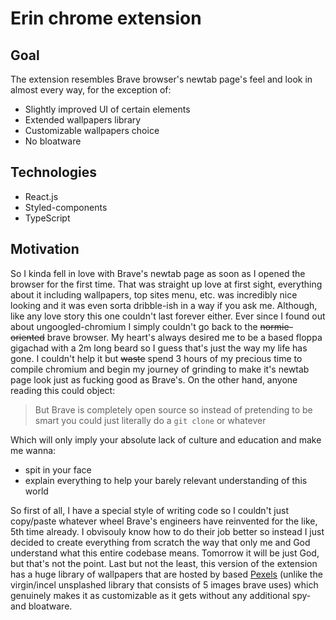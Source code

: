 # Erin chrome extension

## Goal
The extension resembles Brave browser's newtab page's feel and look in almost every way, for the exception of:
- Slightly improved UI of certain elements
- Extended wallpapers library
- Customizable wallpapers choice
- No bloatware

## Technologies
- React.js
- Styled-components
- TypeScript

## Motivation
So I kinda fell in love with Brave's newtab page as soon as I opened the browser for the first time. That was straight up love at first sight, everything about it including wallpapers, top sites menu, etc. was incredibly nice looking and it was even sorta dribble-ish in a way if you ask me. Although, like any love story this one couldn't last forever either. Ever since I found out about ungoogled-chromium I simply couldn't go back to the ~~normie-oriented~~ brave browser. My heart's always desired me to be a based floppa gigachad with a 2m long beard so I guess that's just the way my life has gone. I couldn't help it but ~~waste~~ spend 3 hours of my precious time to compile chromium and begin my journey of grinding to make it's newtab page look just as fucking good as Brave's. On the other hand, anyone reading this could object:

> But Brave is completely open source so instead of pretending to be smart you could just literally do a ```git clone``` or whatever

Which will only imply your absolute lack of culture and education and make me wanna:
- spit in your face
- explain everything to help your barely relevant understanding of this world

So first of all, I have a special style of writing code so I couldn't just copy/paste whatever wheel Brave's engineers have reinvented for the like, 5th time already. I obvisouly know how to do their job better so instead I just decided to create everything from scratch the way that only me and God understand what this entire codebase means. Tomorrow it will be just God, but that's not the point. Last but not the least, this version of the extension has a huge library of wallpapers that are hosted by based [Pexels](https://www.pexels.com/) (unlike the virgin/incel unsplashed library that consists of 5 images brave uses) which genuinely makes it as customizable as it gets without any additional spy- and bloatware.
